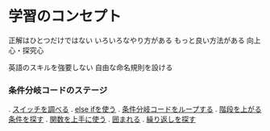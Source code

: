 # 学習のコンセプト


正解はひとつだけではない
いろいろなやり方がある
もっと良い方法がある
向上心・探究心

英語のスキルを強要しない
自由な命名規則を設ける





### 条件分岐コードのステージ

. [スイッチを調べる]()
. [else ifを使う]()
. [条件分岐コードをループする]()
. [階段を上がる条件を探す]()
. [関数を上手に使う]()
. [囲まれる]()
. [繰り返しを探す]()

